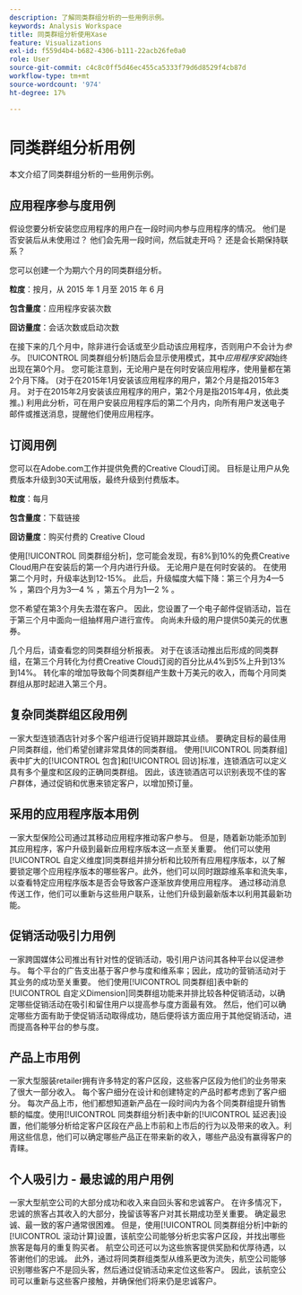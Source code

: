 ```yaml
---
description: 了解同类群组分析的一些用例示例。
keywords: Analysis Workspace
title: 同类群组分析使用Xase
feature: Visualizations
exl-id: f559d4b4-b682-4306-b111-22acb26fe0a0
role: User
source-git-commit: c4c8c0ff5d46ec455ca5333f79d6d8529f4cb87d
workflow-type: tm+mt
source-wordcount: '974'
ht-degree: 17%

---
```


# 同类群组分析用例

本文介绍了同类群组分析的一些用例示例。

## 应用程序参与度用例

假设您要分析安装您应用程序的用户在一段时间内参与应用程序的情况。 他们是否安装后从未使用过？ 他们会先用一段时间，然后就走开吗？ 还是会长期保持联系？

您可以创建一个为期六个月的同类群组分析。

**粒度**：按月，从 2015 年 1 月至 2015 年 6 月

**包含量度**：应用程序安装次数

**回访量度**：会话次数或启动次数

在接下来的几个月中，除非进行会话或至少启动该应用程序，否则用户不会计为&#x200B;*参与*。 [!UICONTROL 同类群组分析]随后会显示使用模式，其中&#x200B;*应用程序安装*&#x200B;始终出现在第0个月。 您可能注意到，无论用户是在何时安装应用程序，使用量都在第2个月下降。 (对于在2015年1月安装该应用程序的用户，第2个月是指2015年3月。 对于在2015年2月安装该应用程序的用户，第2个月是指2015年4月，依此类推。) 利用此分析，可在用户安装应用程序后的第二个月内，向所有用户发送电子邮件或推送消息，提醒他们使用应用程序。

## 订阅用例

您可以在Adobe.com工作并提供免费的Creative Cloud订阅。 目标是让用户从免费版本升级到30天试用版，最终升级到付费版本。

**粒度**：每月

**包含量度**：下载链接

**回访量度**：购买付费的 Creative Cloud

使用[!UICONTROL 同类群组分析]，您可能会发现，有8%到10%的免费Creative Cloud用户在安装后的第一个月内进行升级。 无论用户是在何时安装的。 在使用第二个月时，升级率达到12-15%。 此后，升级幅度大幅下降：第三个月为4—5 % ，第四个月为3—4 % ，第五个月为1—2 % 。

您不希望在第3个月失去潜在客户。 因此，您设置了一个电子邮件促销活动，旨在于第三个月中面向一组抽样用户进行宣传。 向尚未升级的用户提供50美元的优惠券。

几个月后，请查看您的同类群组分析报表。 对于在该活动推出后形成的同类群组，在第三个月转化为付费Creative Cloud订阅的百分比从4%到5%上升到13%到14%。 转化率的增加导致每个同类群组产生数十万美元的收入，而每个月同类群组从那时起进入第三个月。

## 复杂同类群组区段用例

一家大型连锁酒店针对多个客户组进行促销并跟踪其业绩。 要确定目标的最佳用户同类群组，他们希望创建非常具体的同类群组。 使用[!UICONTROL 同类群组]表中扩大的[!UICONTROL 包含]和[!UICONTROL 回访]标准，连锁酒店可以定义具有多个量度和区段的正确同类群组。 因此，该连锁酒店可以识别表现不佳的客户群体，通过促销和优惠来锁定客户，以增加预订量。

## 采用的应用程序版本用例

一家大型保险公司通过其移动应用程序推动客户参与。 但是，随着新功能添加到其应用程序，客户升级到最新应用程序版本这一点至关重要。 他们可以使用[!UICONTROL 自定义维度]同类群组并排分析和比较所有应用程序版本，以了解要锁定哪个应用程序版本的哪些客户。此外，他们可以同时跟踪维系率和流失率，以查看特定应用程序版本是否会导致客户逐渐放弃使用应用程序。 通过移动消息传送工作，他们可以重新与这些用户联系，让他们升级到最新版本以利用其最新功能。

## 促销活动吸引力用例

一家跨国媒体公司推出有针对性的促销活动，吸引用户访问其各种平台以促进参与。 每个平台的广告支出基于客户参与度和维系率；因此，成功的营销活动对于其业务的成功至关重要。 他们使用[!UICONTROL 同类群组]表中新的[!UICONTROL 自定义Dimension]同类群组功能来并排比较各种促销活动，以确定哪些促销活动在吸引和留住用户以提高参与度方面最有效。 然后，他们可以确定哪些方面有助于使促销活动取得成功，随后便将该方面应用于其他促销活动，进而提高各种平台的参与度。

## 产品上市用例

一家大型服装retailer拥有许多特定的客户区段，这些客户区段为他们的业务带来了很大一部分收入。 每个客户细分在设计和创建特定的产品时都考虑到了客户细分。 每次产品上市，他们都想知道新产品在一段时间内为各个同类群组提升销售额的幅度。使用[!UICONTROL 同类群组分析]表中新的[!UICONTROL 延迟表]设置，他们能够分析给定客户区段在产品上市前和上市后的行为以及带来的收入。利用这些信息，他们可以确定哪些产品正在带来新的收入，哪些产品没有赢得客户的青睐。

## 个人吸引力 - 最忠诚的用户用例

一家大型航空公司的大部分成功和收入来自回头客和忠诚客户。 在许多情况下，忠诚的旅客占其收入的大部分，挽留该等客户对其长期成功至关重要。 确定最忠诚、最一致的客户通常很困难。 但是，使用[!UICONTROL 同类群组分析]中新的[!UICONTROL 滚动计算]设置，该航空公司能够分析忠实客户区段，并找出哪些旅客是每月的重复购买者。 航空公司还可以为这些旅客提供奖励和优厚待遇，以答谢他们的忠诚。 此外，通过将同类群组类型从维系更改为流失，航空公司能够识别哪些客户不是回头客，然后通过促销活动来定位这些客户。 因此，该航空公司可以重新与这些客户接触，并确保他们将来仍是忠诚客户。
